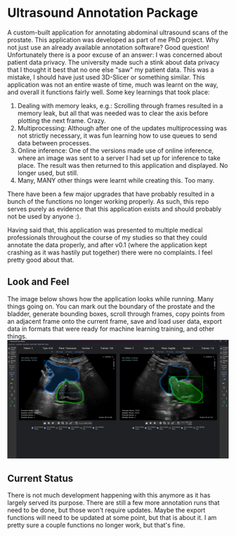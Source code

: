 # Ultrasound Annotation Package

A custom-built application for annotating abdominal ultrasound scans of the prostate. This application
was developed as part of me PhD project. Why not just use an already available annotation software?
Good question! Unfortunately there is a poor excuse of an answer: I was concerned about 
patient data privacy. The university made such a stink about data privacy that I thought it
best that no one else "saw" my patient data. This was a mistake, I should have just used
3D-Slicer or something similar. This application was not an entire waste of time, much was learnt on 
the way, and overall it functions fairly well. Some key learnings that took place:
1. Dealing with memory leaks, e.g.: Scrolling through frames resulted in a memory leak, but all that
was needed was to clear the axis before plotting the next frame. Crazy.
2. Multiprocessing: Although after one of the updates multiprocessing was not strictly necessary,
it was fun learning how to use queues to send data between processes.
3. Online inference: One of the versions made use of online inference, where an image was sent to
a server I had set up for inference to take place. The result was then returned to this application
and displayed. No longer used, but still.
4. Many, MANY other things were learnt while creating this. Too many.

There have been a few major upgrades that have probably resulted in a bunch of the functions 
no longer working properly. As such, this repo serves purely as evidence that this application 
exists and should probably not be used by anyone :).

Having said that, this application was presented to multiple medical professionals throughout
the course of my studies so that they could annotate the data properly, and after v0.1 (where
the application kept crashing as it was hastily put together) there were no complaints. I feel 
pretty good about that.

## Look and Feel
The image below shows how the application looks while running. Many things going on. You can mark out 
the boundary of the prostate and the bladder, generate bounding boxes, scroll through frames, copy
points from an adjacent frame onto the current frame, save and load user data, export data in formats
that were ready for machine learning training, and other things.
![Screen shot](res/application_running.png)

## Current Status
There is not much development happening with this anymore as it has largely served its purpose.
There are still a few more annotation runs that need to be done, but those won't require updates.
Maybe the export functions will need to be updated at some point, but that is about it. I am pretty
sure a couple functions no longer work, but that's fine.